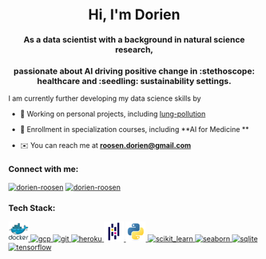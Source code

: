 <h1 align="center">Hi, I'm Dorien</h1>
<h3 align="center">As a data scientist with a background in natural science research, </h3>
<h3 align="center">passionate about AI driving positive change in :stethoscope: healthcare and :seedling: sustainability settings.</h3>

<p align="left">
  
I am currently further developing my data science skills by
  
- :seedling:  Working on personal projects, including [lung-pollution](https://github.com/dorien-er/lung_pollution)

- :brain:  Enrollment in specialization courses, including **AI for Medicine **

- :envelope:  You can reach me at **roosen.dorien@gmail.com**

  
<h3 align="left">Connect with me:</h3>
<p align="left">
<a href="https://linkedin.com/in/dorien-roosen" target="blank"><img align="center" src="https://raw.githubusercontent.com/rahuldkjain/github-profile-readme-generator/master/src/images/icons/Social/linked-in-alt.svg" alt="dorien-roosen" height="30" width="40" /></a>
<a href="https://www.dorien-roosen.com" target="blank"><img align="center" src="https://key0.cc/images/preview/22816_e481dd72477c9c603090b2629cc4817b.png" alt="dorien-roosen" height="30" width="30" /></a>
</p>

<h3 align="left">Tech Stack:</h3>
<p align="left"> <a href="https://www.docker.com/" target="_blank" rel="noreferrer"> <img src="https://raw.githubusercontent.com/devicons/devicon/master/icons/docker/docker-original-wordmark.svg" alt="docker" width="40" height="40"/> </a> <a href="https://cloud.google.com" target="_blank" rel="noreferrer"> <img src="https://www.vectorlogo.zone/logos/google_cloud/google_cloud-icon.svg" alt="gcp" width="40" height="40"/> </a> <a href="https://git-scm.com/" target="_blank" rel="noreferrer"> <img src="https://www.vectorlogo.zone/logos/git-scm/git-scm-icon.svg" alt="git" width="40" height="40"/> </a> <a href="https://heroku.com" target="_blank" rel="noreferrer"> <img src="https://www.vectorlogo.zone/logos/heroku/heroku-icon.svg" alt="heroku" width="40" height="40"/> </a> <a href="https://pandas.pydata.org/" target="_blank" rel="noreferrer"> <img src="https://raw.githubusercontent.com/devicons/devicon/2ae2a900d2f041da66e950e4d48052658d850630/icons/pandas/pandas-original.svg" alt="pandas" width="40" height="40"/> </a> <a href="https://www.python.org" target="_blank" rel="noreferrer"> <img src="https://raw.githubusercontent.com/devicons/devicon/master/icons/python/python-original.svg" alt="python" width="40" height="40"/> </a> <a href="https://scikit-learn.org/" target="_blank" rel="noreferrer"> <img src="https://upload.wikimedia.org/wikipedia/commons/0/05/Scikit_learn_logo_small.svg" alt="scikit_learn" width="40" height="40"/> </a> <a href="https://seaborn.pydata.org/" target="_blank" rel="noreferrer"> <img src="https://seaborn.pydata.org/_images/logo-mark-lightbg.svg" alt="seaborn" width="40" height="40"/> </a> <a href="https://www.sqlite.org/" target="_blank" rel="noreferrer"> <img src="https://www.vectorlogo.zone/logos/sqlite/sqlite-icon.svg" alt="sqlite" width="40" height="40"/> </a> <a href="https://www.tensorflow.org" target="_blank" rel="noreferrer"> <img src="https://www.vectorlogo.zone/logos/tensorflow/tensorflow-icon.svg" alt="tensorflow" width="40" height="40"/> </a> </p>
